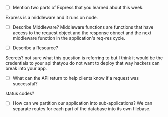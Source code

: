 - [ ] Mention two parts of Express that you learned about this week.

Express is a middleware and it runs on node.

- [ ] Describe Middleware?
      Middleware functions are functions that have access to the request object and the response obnect and the next middleware function in the application's req-res cycle.

- [ ] Describe a Resource?

Secrets? not sure what this question is referring to but I think it would be the credentials to your api thatyou do not want to deploy that way hackers can break into your app.

- [ ] What can the API return to help clients know if a request was successful?

status codes?

- [ ] How can we partition our application into sub-applications? We can separate routes for each part of the database into its own filebase.
